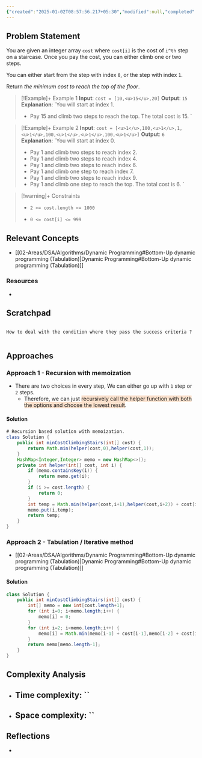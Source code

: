 ```yaml
---
{"created":"2025-01-02T08:57:56.217+05:30","modified":null,"completed":true,"redo":false,"Perfect":false,"publish":true,"Description":null,"leetcode-index":746,"link":"https://leetcode.com/problems/min-cost-climbing-stairs","difficulty":"Easy","tags":["leetcode/array","leetcode/dynamic-programming","programming/practice"],"PassFrontmatter":true,"updated":"2025-01-02T20:26:35.530+05:30"}
---
```



## Problem Statement
You are given an integer array `cost` where `cost[i]` is the cost of `i^th` step on a staircase. Once you pay the cost, you can either climb one or two steps.

You can either start from the step with index `0`, or the step with index `1`.

Return *the minimum cost to reach the top of the floor*.

 

>[!Example]+ Example 1
>**Input**: `cost = [10,<u>15</u>,20]`
>**Output**: `15`
>**Explanation**: `You will start at index 1.
>- Pay 15 and climb two steps to reach the top.
>The total cost is 15.
>`

>[!Example]+ Example 2
>**Input**: `cost = [<u>1</u>,100,<u>1</u>,1,<u>1</u>,100,<u>1</u>,<u>1</u>,100,<u>1</u>]`
>**Output**: `6`
>**Explanation**: `You will start at index 0.
>- Pay 1 and climb two steps to reach index 2.
>- Pay 1 and climb two steps to reach index 4.
>- Pay 1 and climb two steps to reach index 6.
>- Pay 1 and climb one step to reach index 7.
>- Pay 1 and climb two steps to reach index 9.
>- Pay 1 and climb one step to reach the top.
>The total cost is 6.
>`

>[!warning]+ Constraints
>- `2 <= cost.length <= 1000`
>
>- `0 <= cost[i] <= 999`

## Relevant Concepts
- [[02-Areas/DSA/Algorithms/Dynamic Programming#Bottom-Up dynamic programming (Tabulation)\|Dynamic Programming#Bottom-Up dynamic programming (Tabulation)]]

### Resources
- 

## Scratchpad
```

How to deal with the condition where they pass the success criteria ? 


```
## Approaches
### Approach 1 - Recursion with memoization
- There are two choices in every step, We can either go up with `1` step or `2` steps.
	- Therefore, we can just <span style="background:rgba(240, 107, 5, 0.2)">recursively call the helper function with both the options and choose the lowest result</span>. 
#### Solution
```Java
# Recursion based solution with memoization.
class Solution {
    public int minCostClimbingStairs(int[] cost) {
        return Math.min(helper(cost,0),helper(cost,1));
    }
    HashMap<Integer,Integer> memo = new HashMap<>();
    private int helper(int[] cost, int i) {
        if (memo.containsKey(i)) {
            return memo.get(i);
        }
        if (i >= cost.length) {
            return 0;
        }
        int temp = Math.min(helper(cost,i+1),helper(cost,i+2)) + cost[i];
        memo.put(i,temp);
        return temp;
    }
}
```

### Approach 2 - Tabulation / Iterative method
- [[02-Areas/DSA/Algorithms/Dynamic Programming#Bottom-Up dynamic programming (Tabulation)\|Dynamic Programming#Bottom-Up dynamic programming (Tabulation)]]

#### Solution
```java
class Solution {
    public int minCostClimbingStairs(int[] cost) {
        int[] memo = new int[cost.length+1];
        for (int i=0; i<memo.length;i++) {
            memo[i] = 0;
        }
        for (int i=2; i<memo.length;i++) {
            memo[i] = Math.min(memo[i-1] + cost[i-1],memo[i-2] + cost[i-2]);
        }
        return memo[memo.length-1];
    }
}
```
## Complexity Analysis
- Time complexity: ``
	- 
- Space complexity: ``
	- 

## Reflections
- 